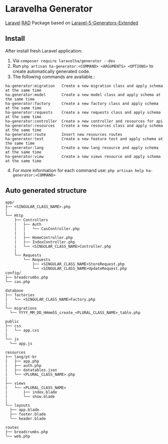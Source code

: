 # Laravelha Generator
[Laravel](https://laravel.com/) [RAD](https://pt.wikipedia.org/wiki/Desenvolvimento_r%C3%A1pido_de_aplica%C3%A7%C3%B5es) Package  based on [Laravel-5-Generators-Extended](https://github.com/laracasts/Laravel-5-Generators-Extended) 

## Install
After install fresh Laravel application:

1. Via `composer require laravelha/generator --dev`
2. Run `php artisan ha-generator:<COMMAND> <ARGUMENTS> <OPTIONS>` to create automatically generated code.
3. The following commands are available.:
```shell script
ha-generator:migration   Create a new migration class and apply schema at the same time
ha-generator:model       Create a new model class and apply schema at the same time
ha-generator:factory     Create a new factory class and apply schema at the same time
ha-generator:requests    Create a new requests class and apply schema at the same time
ha-generator:controller  Create a new controller and resources for api
ha-generator:resources   Create a new resources class and apply schema at the same time
ha-generator:route       Insert new resources routes
ha-generator:test        Create a new feature test and apply schema at the same time
ha-generator:lang        Create a new lang resource and apply schema at the same time
ha-generator:view        Create a new views resource and apply schema at the same time
```
4. For more information for each command use:
`php artisan help ha-generator:<COMMAND>`

## Auto generated structure
  
```
app/
├── <SINGULAR_CLASS_NAME>.php
│
└── Http
    ├── Controllers
    |   ├── Auth
    |   |   └── CasController.php
    |   |
    |   ├── HomeController.php
    |   ├── IndexController.php
    |   └── <SINGULAR_CLASS_NAME>Controller.php
    |
    └── Requests
        └── Requests
            ├── <SINGULAR_CLASS_NAME>StoreRequest.php
            └── <SINGULAR_CLASS_NAME>UpdateRequest.php
config/
├── breadcrumbs.php
└── cas.php

database
├── factories
|   └── <SINGULAR_CLASS_NAME>Factory.php
|
└── migrations
  └── YYYY_MM_DD_HHmmSS_create_<PLURAL_CLASS_NAME>_table.php

public
├── css
|   └── app.css
|
└── js
  └── app.js

resources
├── lang/pt-br
|   ├── app.php
|   ├── auth.php
|   ├── datatables.json
|   └── <PLURAL_CLASS_NAME>.php
|
├── views
|   └── <PLURAL_CLASS_NAME>
|       ├── index.blade
|       └── show.blade
|    
└── layouts
  ├── app.blade
  ├── footer.blade
  └── header.blade
  
routes
├── breadcrumbs.php
└── web.php

```




